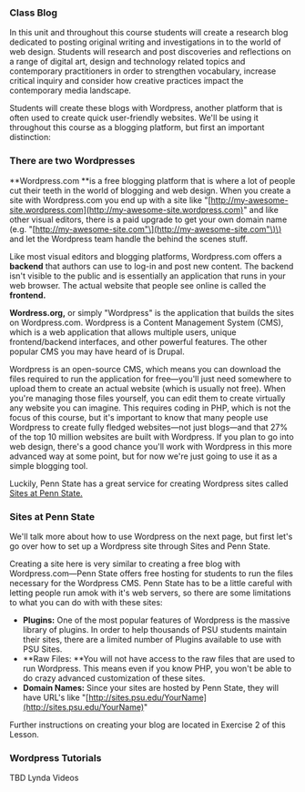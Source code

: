 ### Class Blog

In this unit and throughout this course students will create a research blog dedicated to posting original writing and investigations in to the world of web design. Students will research and post discoveries and reflections on a range of digital art, design and technology related topics and contemporary practitioners in order to strengthen vocabulary, increase critical inquiry and consider how creative practices impact the contemporary media landscape.

Students will create these blogs with Wordpress, another platform that is often used to create quick user-friendly websites. We'll be using it throughout this course as a blogging platform, but first an important distinction:

### There are two Wordpresses

**Wordpress.com **is a free blogging platform that is where a lot of people cut their teeth in the world of blogging and web design. When you create a site with Wordpress.com you end up with a site like "[http://my-awesome-site.wordpress.com](http://my-awesome-site.wordpress.com)" and like other visual editors, there is a paid upgrade to get your own domain name \(e.g. "[http://my-awesome-site.com"\](http://my-awesome-site.com"\)\) and let the Wordpress team handle the behind the scenes stuff.

Like most visual editors and blogging platforms, Wordpress.com offers a **backend** that authors can use to log-in and post new content. The backend isn't visible to the public and is essentially an application that runs in your web browser. The actual website that people see online is called the **frontend.**

**Wordress.org,** or simply "Wordpress" is the application that builds the sites on Wordpress.com. Wordpress is a Content Management System \(CMS\), which is a web application that allows multiple users, unique frontend/backend interfaces, and other powerful features. The other popular CMS you may have heard of is Drupal.

Wordpress is an open-source CMS, which means you can download the files required to run the application for free—you'll just need somewhere to upload them to create an actual website \(which is usually not free\). When you're managing those files yourself, you can edit them to create virtually any website you can imagine. This requires coding in PHP, which is not the focus of this course, but it's important to know that many people use Wordpress to create fully fledged websites—not just blogs—and that 27% of the top 10 million websites are built with Wordpress. If you plan to go into web design, there's a good chance you'll work with Wordpress in this more advanced way at some point, but for now we're just going to use it as a simple blogging tool.

Luckily, Penn State has a great service for creating Wordpress sites called [Sites at Penn State.](https://sites.psu.edu/)

### Sites at Penn State

We'll talk more about how to use Wordpress on the next page, but first let's go over how to set up a Wordpress site through Sites and Penn State.

Creating a site here is very similar to creating a free blog with Wordpress.com—Penn State offers free hosting for students to run the files necessary for the Wordpress CMS. Penn State has to be a little careful with letting people run amok with it's web servers, so there are some limitations to what you can do with with these sites:

* **Plugins:** One of the most popular features of Wordpress is the massive library of plugins. In order to help thousands of PSU students maintain their sites, there are a limited number of Plugins available to use with PSU Sites. 
* **Raw Files: **You will not have access to the raw files that are used to run Wordpress. This means even if you know PHP, you won't be able to do crazy advanced customization of these sites. 
* **Domain Names:** Since your sites are hosted by Penn State, they will have URL's like "[http://sites.psu.edu/YourName](http://sites.psu.edu/YourName)" 

Further instructions on creating your blog are located in Exercise 2 of this Lesson. 

### Wordpress Tutorials

TBD Lynda Videos



